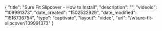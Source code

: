 {
    "title": "Sure Fit Slipcover - How to Install",
    "description": "",
    "videoid": "109991373",
    "date_created": "1502522929",
    "date_modified": "1516736754",
    "type": "captivate",
    "layout": "video",
    "url": "\/v\/sure-fit-slipcover\/109991373"
}